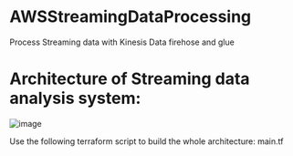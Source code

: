 # AWSStreamingDataProcessing
Process Streaming data with Kinesis Data firehose and glue

# Architecture of Streaming data analysis system:

![image](https://github.com/Reyano132/AWSStreamingDataProcessing/assets/42914404/c68e9d5a-f741-4dd5-8167-3a9495fe8764)

Use the following terraform script to build the whole architecture: main.tf

